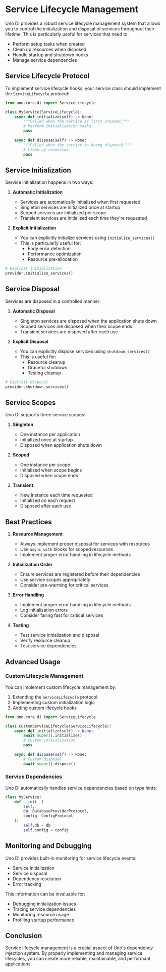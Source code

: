 # Service Lifecycle Management

Uno DI provides a robust service lifecycle management system that allows you to control the initialization and disposal of services throughout their lifetime. This is particularly useful for services that need to:

- Perform setup tasks when created
- Clean up resources when disposed
- Handle startup and shutdown hooks
- Manage service dependencies

## Service Lifecycle Protocol

To implement service lifecycle hooks, your service class should implement the `ServiceLifecycle` protocol:

```python
from uno.core.di import ServiceLifecycle

class MyService(ServiceLifecycle):
    async def initialize(self) -> None:
        """Called when the service is first created."""
        # Perform initialization tasks
        pass
    
    async def dispose(self) -> None:
        """Called when the service is being disposed."""
        # Clean up resources
        pass
```

## Service Initialization

Service initialization happens in two ways:

1. **Automatic Initialization**
   - Services are automatically initialized when first requested
   - Singleton services are initialized once at startup
   - Scoped services are initialized per scope
   - Transient services are initialized each time they're requested

2. **Explicit Initialization**
   - You can explicitly initialize services using `initialize_services()`
   - This is particularly useful for:
     - Early error detection
     - Performance optimization
     - Resource pre-allocation

```python
# Explicit initialization
provider.initialize_services()
```

## Service Disposal

Services are disposed in a controlled manner:

1. **Automatic Disposal**
   - Singleton services are disposed when the application shuts down
   - Scoped services are disposed when their scope ends
   - Transient services are disposed after each use

2. **Explicit Disposal**
   - You can explicitly dispose services using `shutdown_services()`
   - This is useful for:
     - Resource cleanup
     - Graceful shutdown
     - Testing cleanup

```python
# Explicit disposal
provider.shutdown_services()
```

## Service Scopes

Uno DI supports three service scopes:

1. **Singleton**
   - One instance per application
   - Initialized once at startup
   - Disposed when application shuts down

2. **Scoped**
   - One instance per scope
   - Initialized when scope begins
   - Disposed when scope ends

3. **Transient**
   - New instance each time requested
   - Initialized on each request
   - Disposed after each use

## Best Practices

1. **Resource Management**
   - Always implement proper disposal for services with resources
   - Use `async with` blocks for scoped resources
   - Implement proper error handling in lifecycle methods

2. **Initialization Order**
   - Ensure services are registered before their dependencies
   - Use service scopes appropriately
   - Consider pre-warming for critical services

3. **Error Handling**
   - Implement proper error handling in lifecycle methods
   - Log initialization errors
   - Consider failing fast for critical services

4. **Testing**
   - Test service initialization and disposal
   - Verify resource cleanup
   - Test service dependencies

## Advanced Usage

### Custom Lifecycle Management

You can implement custom lifecycle management by:

1. Extending the `ServiceLifecycle` protocol
2. Implementing custom initialization logic
3. Adding custom lifecycle hooks

```python
from uno.core.di import ServiceLifecycle

class CustomServiceLifecycle(ServiceLifecycle):
    async def initialize(self) -> None:
        await super().initialize()
        # Custom initialization
        pass
    
    async def dispose(self) -> None:
        # Custom disposal
        await super().dispose()
```

### Service Dependencies

Uno DI automatically handles service dependencies based on type hints:

```python
class MyService:
    def __init__(
        self,
        db: DatabaseProviderProtocol,
        config: ConfigProtocol
    ):
        self.db = db
        self.config = config
```

## Monitoring and Debugging

Uno DI provides built-in monitoring for service lifecycle events:

- Service initialization
- Service disposal
- Dependency resolution
- Error tracking

This information can be invaluable for:

- Debugging initialization issues
- Tracing service dependencies
- Monitoring resource usage
- Profiling startup performance

## Conclusion

Service lifecycle management is a crucial aspect of Uno's dependency injection system. By properly implementing and managing service lifecycles, you can create more reliable, maintainable, and performant applications.

